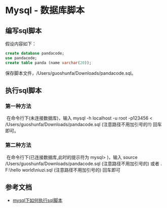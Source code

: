 # Mysql - 数据库脚本

## 编写sql脚本

假设内容如下：

```sql
create database pandacode;
use pandacode;
create table panda (name varchar(20));
```

保存脚本文件，/Users/guoshunfa/Downloads/pandacode.sql。

## 执行sql脚本

### 第一种方法

​		在命令行下(未连接数据库)，输入 mysql -h localhost -u root -p123456 < /Users/guoshunfa/Downloads/pandacode.sql (注意路径不用加引号的!!) 回车即可。

### 第二种方法

​		在命令行下(已连接数据库,此时的提示符为 mysql> )，输入 source /Users/guoshunfa/Downloads/pandacode.sql (注意路径不用加引号的) 或者 \. F:\hello world\niuzi.sql (注意路径不用加引号的) 回车即可

## 参考文档

- [mysql下如何执行sql脚本](https://www.cnblogs.com/kenkofox/archive/2011/01/14/1935422.html)